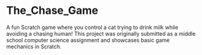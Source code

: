 # The_Chase_Game
A fun Scratch game where you control a cat trying to drink milk while avoiding a chasing human! This project was originally submitted as a middle school computer science assignment and showcases basic game mechanics in Scratch.

